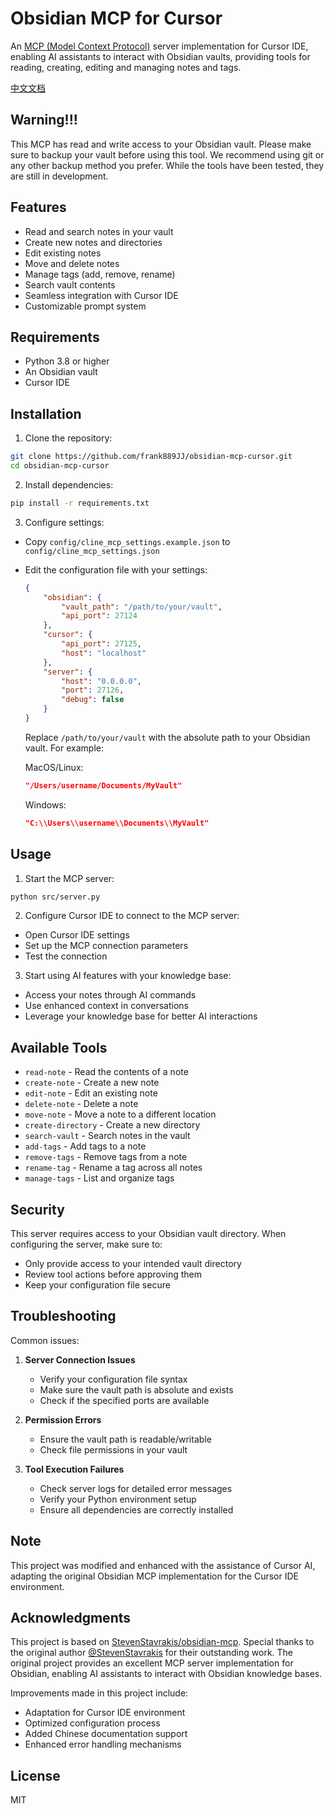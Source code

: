 # Obsidian MCP for Cursor

An [MCP (Model Context Protocol)](https://modelcontextprotocol.io) server implementation for Cursor IDE, enabling AI assistants to interact with Obsidian vaults, providing tools for reading, creating, editing and managing notes and tags.

[中文文档](README_CN.md)

## Warning!!!

This MCP has read and write access to your Obsidian vault. Please make sure to backup your vault before using this tool. We recommend using git or any other backup method you prefer. While the tools have been tested, they are still in development.

## Features

- Read and search notes in your vault
- Create new notes and directories
- Edit existing notes
- Move and delete notes
- Manage tags (add, remove, rename)
- Search vault contents
- Seamless integration with Cursor IDE
- Customizable prompt system

## Requirements

- Python 3.8 or higher
- An Obsidian vault
- Cursor IDE

## Installation

1. Clone the repository:
```bash
git clone https://github.com/frank889JJ/obsidian-mcp-cursor.git
cd obsidian-mcp-cursor
```

2. Install dependencies:
```bash
pip install -r requirements.txt
```

3. Configure settings:
- Copy `config/cline_mcp_settings.example.json` to `config/cline_mcp_settings.json`
- Edit the configuration file with your settings:
  ```json
  {
      "obsidian": {
          "vault_path": "/path/to/your/vault",
          "api_port": 27124
      },
      "cursor": {
          "api_port": 27125,
          "host": "localhost"
      },
      "server": {
          "host": "0.0.0.0",
          "port": 27126,
          "debug": false
      }
  }
  ```
  Replace `/path/to/your/vault` with the absolute path to your Obsidian vault. For example:

  MacOS/Linux:
  ```json
  "/Users/username/Documents/MyVault"
  ```

  Windows:
  ```json
  "C:\\Users\\username\\Documents\\MyVault"
  ```

## Usage

1. Start the MCP server:
```bash
python src/server.py
```

2. Configure Cursor IDE to connect to the MCP server:
- Open Cursor IDE settings
- Set up the MCP connection parameters
- Test the connection

3. Start using AI features with your knowledge base:
- Access your notes through AI commands
- Use enhanced context in conversations
- Leverage your knowledge base for better AI interactions

## Available Tools

- `read-note` - Read the contents of a note
- `create-note` - Create a new note
- `edit-note` - Edit an existing note
- `delete-note` - Delete a note
- `move-note` - Move a note to a different location
- `create-directory` - Create a new directory
- `search-vault` - Search notes in the vault
- `add-tags` - Add tags to a note
- `remove-tags` - Remove tags from a note
- `rename-tag` - Rename a tag across all notes
- `manage-tags` - List and organize tags

## Security

This server requires access to your Obsidian vault directory. When configuring the server, make sure to:
- Only provide access to your intended vault directory
- Review tool actions before approving them
- Keep your configuration file secure

## Troubleshooting

Common issues:

1. **Server Connection Issues**
   - Verify your configuration file syntax
   - Make sure the vault path is absolute and exists
   - Check if the specified ports are available

2. **Permission Errors**
   - Ensure the vault path is readable/writable
   - Check file permissions in your vault

3. **Tool Execution Failures**
   - Check server logs for detailed error messages
   - Verify your Python environment setup
   - Ensure all dependencies are correctly installed

## Note

This project was modified and enhanced with the assistance of Cursor AI, adapting the original Obsidian MCP implementation for the Cursor IDE environment.

## Acknowledgments

This project is based on [StevenStavrakis/obsidian-mcp](https://github.com/StevenStavrakis/obsidian-mcp). Special thanks to the original author [@StevenStavrakis](https://github.com/StevenStavrakis) for their outstanding work. The original project provides an excellent MCP server implementation for Obsidian, enabling AI assistants to interact with Obsidian knowledge bases.

Improvements made in this project include:
- Adaptation for Cursor IDE environment
- Optimized configuration process
- Added Chinese documentation support
- Enhanced error handling mechanisms

## License

MIT 
